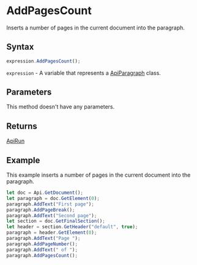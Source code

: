# AddPagesCount

Inserts a number of pages in the current document into the paragraph.

## Syntax

```javascript
expression.AddPagesCount();
```

`expression` - A variable that represents a [ApiParagraph](../ApiParagraph.md) class.

## Parameters

This method doesn't have any parameters.

## Returns

[ApiRun](../../ApiRun/ApiRun.md)

## Example

This example inserts a number of pages in the current document into the paragraph.

```javascript editor-docx
let doc = Api.GetDocument();
let paragraph = doc.GetElement(0);
paragraph.AddText("First page");
paragraph.AddPageBreak();
paragraph.AddText("Second page");
let section = doc.GetFinalSection();
let header = section.GetHeader("default", true);
paragraph = header.GetElement(0);
paragraph.AddText("Page ");
paragraph.AddPageNumber();
paragraph.AddText(" of ");
paragraph.AddPagesCount();
```
